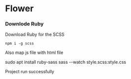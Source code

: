 # Flower

### Downlode Ruby

Download Ruby for the SCSS

```
npm i -g scss
```

Also map js file with html file

sudo apt install ruby-sass
sass --watch style.scss:style.css

Project run successfully
